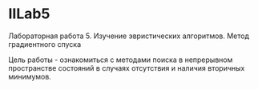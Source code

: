 # IILab5
Лабораторная работа 5. Изучение эвристических алгоритмов. Метод градиентного спуска

Цель работы - ознакомиться с методами поиска в непрерывном пространстве 
состояний в случаях отсутствия и наличия вторичных минимумов.
